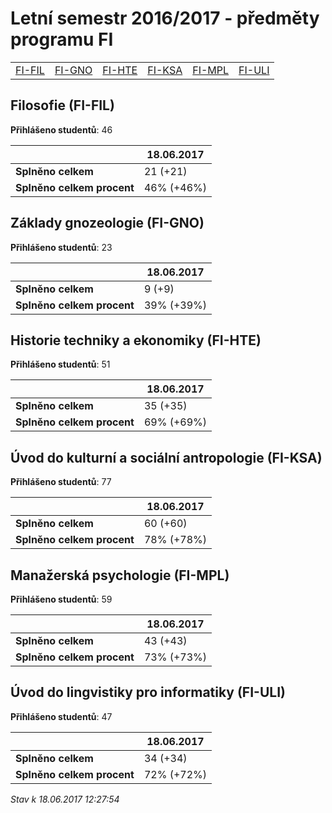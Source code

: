 # Letní semestr 2016/2017 - předměty programu FI


| | | | | | |
|-|-|-|-|-|-|
|[FI-FIL](#filosofie-fi-fil) | [FI-GNO](#základy-gnozeologie-fi-gno) | [FI-HTE](#historie-techniky-a-ekonomiky-fi-hte) | [FI-KSA](#úvod-do-kulturní-a-sociální-antropologie-fi-ksa) | [FI-MPL](#manažerská-psychologie-fi-mpl) | [FI-ULI](#úvod-do-lingvistiky-pro-informatiky-fi-uli)|

        

## Filosofie (FI-FIL)

**Přihlášeno studentů**: 46

|                          |18.06.2017|
|--------------------------|--------------------|
|**Splněno celkem**        |21 (+21)|
|**Splněno celkem procent**|46% (+46%)|

## Základy gnozeologie (FI-GNO)

**Přihlášeno studentů**: 23

|                          |18.06.2017|
|--------------------------|--------------------|
|**Splněno celkem**        |9 (+9)|
|**Splněno celkem procent**|39% (+39%)|

## Historie techniky a ekonomiky (FI-HTE)

**Přihlášeno studentů**: 51

|                          |18.06.2017|
|--------------------------|--------------------|
|**Splněno celkem**        |35 (+35)|
|**Splněno celkem procent**|69% (+69%)|

## Úvod do kulturní a sociální antropologie (FI-KSA)

**Přihlášeno studentů**: 77

|                          |18.06.2017|
|--------------------------|--------------------|
|**Splněno celkem**        |60 (+60)|
|**Splněno celkem procent**|78% (+78%)|

## Manažerská psychologie (FI-MPL)

**Přihlášeno studentů**: 59

|                          |18.06.2017|
|--------------------------|--------------------|
|**Splněno celkem**        |43 (+43)|
|**Splněno celkem procent**|73% (+73%)|

## Úvod do lingvistiky pro informatiky (FI-ULI)

**Přihlášeno studentů**: 47

|                          |18.06.2017|
|--------------------------|--------------------|
|**Splněno celkem**        |34 (+34)|
|**Splněno celkem procent**|72% (+72%)|



*Stav k 18.06.2017 12:27:54*